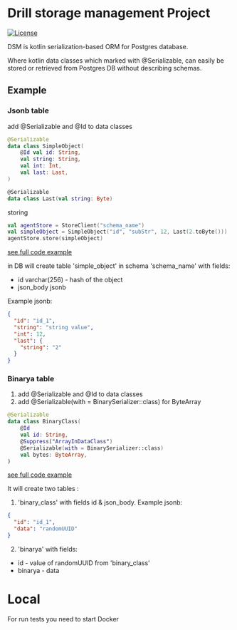 # Drill storage management Project 
 [![License](https://camo.githubusercontent.com/8e7da7b6b632d5ef4bce9a550a5d5cfe400ca1fe/68747470733a2f2f696d672e736869656c64732e696f2f62616467652f6c6963656e73652d4170616368652532304c6963656e7365253230322e302d626c75652e7376673f7374796c653d666c6174)](http://www.apache.org/licenses/LICENSE-2.0)

DSM is kotlin serialization-based ORM for Postgres database.

Where kotlin data classes which marked with @Serializable, can easily be stored or retrieved from 
Postgres DB without describing schemas.

## Example
### Jsonb table
add @Serializable and @Id to data classes
```kotlin
@Serializable
data class SimpleObject(
    @Id val id: String,
    val string: String,
    val int: Int,
    val last: Last,
)

@Serializable
data class Last(val string: Byte)
```
storing
```kotlin
val agentStore = StoreClient("schema_name")
val simpleObject = SimpleObject("id", "subStr", 12, Last(2.toByte()))
agentStore.store(simpleObject)
```
[see full code example](src/test/kotlin/DsmCoreTest.kt)

in DB will create table 'simple_object' in schema 'schema_name' with fields:
- id varchar(256) - hash of the object
- json_body jsonb

Example jsonb:

```json
{
  "id": "id_1",
  "string": "string value",
  "int": 12,
  "last": {
    "string": "2"
  }
}
```

### Binarya table
1) add @Serializable and @Id to data classes
2) add @Serializable(with = BinarySerializer::class) for ByteArray
```kotlin
@Serializable
data class BinaryClass(
    @Id
    val id: String,
    @Suppress("ArrayInDataClass")
    @Serializable(with = BinarySerializer::class)
    val bytes: ByteArray,
)
```
[see full code example](src/test/kotlin/BinaryTest.kt)

It will create two tables :
1) 'binary_class' with fields id & json_body. Example jsonb:
```json
{
  "id": "id_1",
  "data": "randomUUID"
}
```
2) 'binarya' with fields:
- id - value of randomUUID from 'binary_class'
- binarya - data

# Local
For run tests you need to start Docker 
